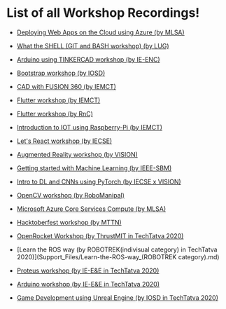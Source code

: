 # List of all Workshop Recordings!

* [Deploying Web Apps on the Cloud using Azure (by MLSA)](Support_Files/Deploying-Web-Apps-on-the-Cloud-using-Azure_(MLSA).md)

* [What the SHELL (GIT and BASH workshop) (by LUG)](Support_Files/What-the-SHELL-(GIT-and-BASH-workshop)_(LUG).md)

* [Arduino using TINKERCAD workshop (by IE-ENC)](Support_Files/Arduino-using-TINKERCAD-workshop_(IE-ENC).md)

* [Bootstrap workshop (by IOSD)](Support_Files/Bootstrap-workshop_(IOSD).md)

* [CAD with FUSION 360 (by IEMCT)](Support_Files/CAD-with-FUSION-360_(IE-MCT).md)

* [Flutter workshop (by IEMCT)](Support_Files/Flutter-workshop_(IEMCT).md)

* [Flutter workshop (by RnC)](Support_Files/Flutter-workshop_(RnC).md)

* [Introduction to IOT using Raspberry-Pi (by IEMCT)](Support_Files/Introduction-to-IOT-using-Raspberry-Pi_(IE-MCT).md)

* [Let's React workshop (by IECSE)](Support_Files/Let's-React-workshop_(IECSE).md)

* [Augmented Reality workshop (by VISION)](Support_Files/AR-workshop_(VISION).md)

* [Getting started with Machine Learning (by IEEE-SBM)](Support_Files/Getting-started-with-Machine-Learning_(IEEE-SBM).md)

* [Intro to DL and CNNs using PyTorch (by IECSE x VISION)](Support_Files/Intro-to-DL-and-CNNs-using-PyTorch_(IECSExVISION).md)

* [OpenCV workshop (by RoboManipal)](Support_Files/OpenCV-workshop_(RoboManipal).md)


* [Microsoft Azure Core Services Compute (by MLSA)](Support_Files/Microsoft-Azure-Core-Services-Compute_(MLSA).md)

* [Hacktoberfest workshop (by MTTN)](Support_Files/Hacktoberfest-workshop_(MTTN).md)

* [OpenRocket Workshop (by ThrustMIT in TechTatva 2020)](Support_Files/OpenRocket-workshop_(ThrustMIT).md) 

* [Learn the ROS way (by ROBOTREK(indivisual category) in TechTatva 2020)](Support_Files/Learn-the-ROS-way_(ROBOTREK category).md)

* [Proteus workshop (by IE-E&E in TechTatva 2020)](Support_Files/Proteus-workshop_(IE-E&E).md)

* [Arduino workshop (by IE-E&E in TechTatva 2020)](Support_Files/Arduino-workshop_(IE-E&E).md)

* [Game Development using Unreal Engine (by IOSD in TechTatva 2020)](Support_Files/Game-Dev-using-Unreal-Engine_(IOSD).md)
